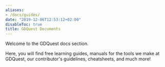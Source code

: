 ```yaml
---
aliases:
- /docs/guides/
date: "2019-12-06T12:53:12+02:00"
disableToc: true
title: GDQuest Documents
---
```


Welcome to the GDQuest docs section.

Here, you will find free learning guides, manuals for the tools we make at GDQuest, our contributor's guidelines, cheatsheets, and much more!
